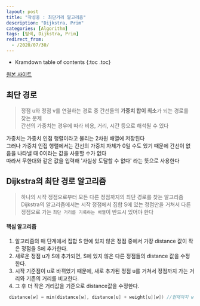 ```yaml
---
layout: post
title: "작성중 : 최단거리 알고리즘"
description: "Dijkstra, Prim"
categories: [Algorithm]
tags: [탐색, Dijkstra, Prim]
redirect_from:
  - /2020/07/30/
---
```


* Kramdown table of contents
{:toc .toc}

[원본 사이트](https://mattlee.tistory.com/50)

## 최단 경로    
> 정점 u와 정점 v를 연결하는 경로 중 간선들의 **가중치 합이 최소**가 되는 경로를 찾는 문제     
> 간선의 가중치는 경우에 따라 비용, 거리, 시간 등으로 해석될 수 있다    
    
<span class="margin">가중치는 가중치 인접 행렬이라고 불리는 2차원 배열에 저장된다</span>    
<span class="margin">그러나 가중치 인접 행렬에서는 간선의 가중치 자체가 0일 수도 있기 때문에 간선이 없음을 나타낼 때 0이라는 값을 사용할 수가 없다</span>    
<span class="margin">따라서 무한대와 같은 값을 입력해 '사실상 도달할 수 없다' 라는 뜻으로 사용한다</span>    


##  Dijkstra의 최단 경로 알고리즘

> 하나의 시작 정점으로부터 모든 다른 정점까지의 최단 경로를 찾는 알고리즘    
> Dijkstra의 알고리즘에서는 시작 정점에서 집합 S에 있는 정점만을 거쳐서 다른 정점으로 가는 `최단 거리를 기록하는 배열`이 반드시 있어야 한다

#### 핵심 알고리즘
1. <span class="margin"> 알고리즘의 매 단계에서 집합 S 안에 있지 않은 정점 중에서 가장 distance 값이 작은 정점을 S에 추가한다. </span>    
2. <span class="margin"> 새로운 정점 u가 S에 추가되면, S에 있지 않은 다른 정점들의 distance 값을 수정한다. </span>    
3. <span class="margin"> 시작 기준점이 u로 바뀌었기 때문에, 새로 추가된 정점 u를 거쳐서 정점까지 가는 거리와 기존의 거리를 비교한다.  </span>    
4. <span class="margin"> 그 후 더 작은 거리값을 기준으로 distance값을 수정한다.</span>    

~~~ c++
 distance[w] = min(distance[w], distance[u] + weight[u][w]) //현재까지 w에 도달하는 가장 짧은 거리, u에서 w까지 가는 가장 거리 중 최소치
~~~

